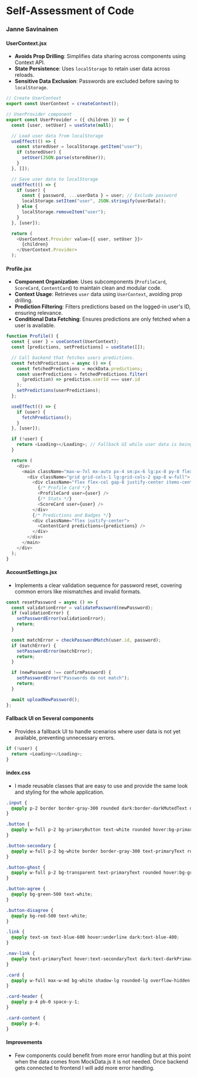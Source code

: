 # Self-Assessment of Code

### Janne Savinainen

#### UserContext.jsx

- **Avoids Prop Drilling**: Simplifies data sharing across components using Context API.
- **State Persistence**: Uses `localStorage` to retain user data across reloads.
- **Sensitive Data Exclusion**: Passwords are excluded before saving to `localStorage`.

```js
// Create UserContext
export const UserContext = createContext();

// UserProvider component
export const UserProvider = ({ children }) => {
  const [user, setUser] = useState(null);

  // Load user data from localStorage
  useEffect(() => {
    const storedUser = localStorage.getItem("user");
    if (storedUser) {
      setUser(JSON.parse(storedUser));
    }
  }, []);

  // Save user data to localStorage
  useEffect(() => {
    if (user) {
      const { password, ...userData } = user; // Exclude password
      localStorage.setItem("user", JSON.stringify(userData));
    } else {
      localStorage.removeItem("user");
    }
  }, [user]);

  return (
    <UserContext.Provider value={{ user, setUser }}>
      {children}
    </UserContext.Provider>
  );
```

#### Profile.jsx

- **Component Organization**: Uses subcomponents (`ProfileCard`, `ScoreCard`, `ContentCard`) to maintain clean and modular code.
- **Context Usage**: Retrieves `user` data using `UserContext`, avoiding prop drilling.
- **Prediction Filtering**: Filters predictions based on the logged-in user's ID, ensuring relevance.
- **Conditional Data Fetching**: Ensures predictions are only fetched when a user is available.

```js
function Profile() {
  const { user } = useContext(UserContext);
  const [predictions, setPredictions] = useState([]);

  // Call backend that fetches users predictions.
  const fetchPredictions = async () => {
    const fetchedPredictions = mockData.predictions;
    const userPredictions = fetchedPredictions.filter(
      (prediction) => prediction.userId === user.id
    );
    setPredictions(userPredictions);
  };

  useEffect(() => {
    if (user) {
      fetchPredictions();
    }
  }, [user]);

  if (!user) {
    return <Loading></Loading>; // Fallback UI while user data is being loaded
  }

  return (
    <div>
      <main className="max-w-7xl mx-auto px-4 sm:px-6 lg:px-8 py-8 flex flex-col items-center">
        <div className="grid grid-cols-1 lg:grid-cols-2 gap-8 w-full">
          <div className="flex flex-col gap-8 justify-center items-center">
            {/* Profile Card */}
            <ProfileCard user={user} />
            {/* Stats */}
            <ScoreCard user={user} />
          </div>
          {/* Predictions and Badges */}
          <div className="flex justify-center">
            <ContentCard predictions={predictions} />
          </div>
        </div>
      </main>
    </div>
  );
}
```

#### AccountSettings.jsx

- Implements a clear validation sequence for password reset, covering common errors like mismatches and invalid formats.

```js
const resetPassword = async () => {
  const validationError = validatePassword(newPassword);
  if (validationError) {
    setPasswordError(validationError);
    return;
  }

  const matchError = checkPasswordMatch(user.id, password);
  if (matchError) {
    setPasswordError(matchError);
    return;
  }

  if (newPassword !== confirmPassword) {
    setPasswordError("Passwords do not match");
    return;
  }

  await uploadNewPassword();
};
```

#### Fallback UI on Several components

- Provides a fallback UI to handle scenarios where user data is not yet available, preventing unnecessary errors.

```js
if (!user) {
  return <Loading></Loading>;
}
```

#### index.css

- I made reusable classes that are easy to use and provide the same look and styling for the whole application.

```css
.input {
  @apply p-2 border border-gray-300 rounded dark:border-darkMutedText dark:bg-darkCard dark:text-darkPrimaryText;
}

.button {
  @apply w-full p-2 bg-primaryButton text-white rounded hover:bg-primaryButton/90 transition text-center dark:bg-darkPrimaryButton dark:hover:bg-darkPrimaryButton/90;
}

.button-secondary {
  @apply w-full p-2 bg-white border border-gray-300 text-primaryText rounded hover:bg-background transition text-center dark:bg-darkSecondaryButton dark:border-darkMutedText dark:text-darkPrimaryText dark:hover:bg-darkBackground;
}

.button-ghost {
  @apply w-full p-2 bg-transparent text-primaryText rounded hover:bg-gray-100 transition text-center dark:text-darkPrimaryText dark:hover:bg-darkMutedText;
}

.button-agree {
  @apply bg-green-500 text-white;
}

.button-disagree {
  @apply bg-red-500 text-white;
}

.link {
  @apply text-sm text-blue-600 hover:underline dark:text-blue-400;
}

.nav-link {
  @apply text-primaryText hover:text-secondaryText dark:text-darkPrimaryText dark:hover:text-darkSecondaryText;
}

.card {
  @apply w-full max-w-md bg-white shadow-lg rounded-lg overflow-hidden dark:bg-darkCard;
}

.card-header {
  @apply p-4 pb-0 space-y-1;
}

.card-content {
  @apply p-4;
}
```

#### Improvements

- Few components could benefit from more error handling but at this point when the data comes from MockData.js it is not needed. Once backend gets connected to frontend I will add more error handling.
